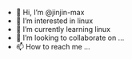 - 👋 Hi, I’m @jinjin-max
- 👀 I’m interested in linux
- 🌱 I’m currently learning linux
- 💞️ I’m looking to collaborate on ...
- 📫 How to reach me ...

<!---
jinjin-max/jinjin-max is a ✨ special ✨ repository because its `README.md` (this file) appears on your GitHub profile.
You can click the Preview link to take a look at your changes.
--->
